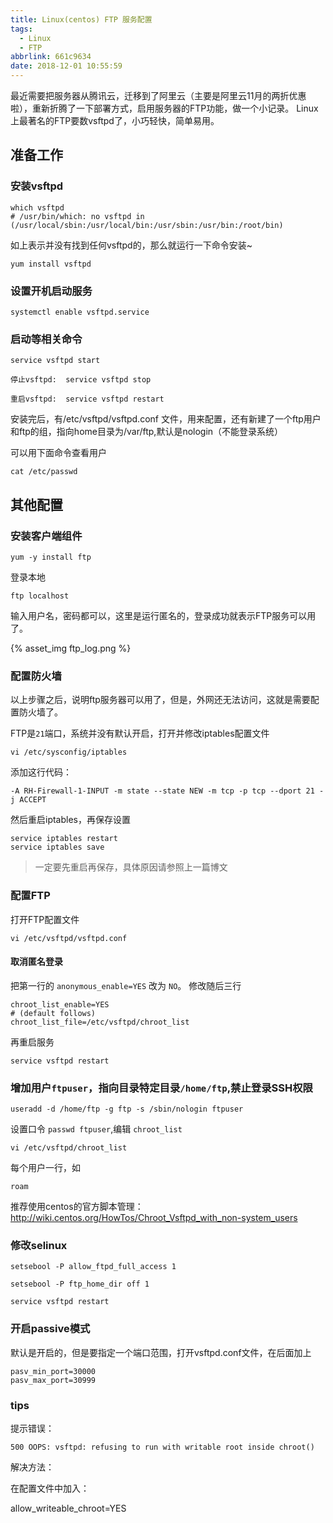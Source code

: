 ```yaml
---
title: Linux(centos) FTP 服务配置
tags:
  - Linux
  - FTP
abbrlink: 661c9634
date: 2018-12-01 10:55:59
---
```


最近需要把服务器从腾讯云，迁移到了阿里云（主要是阿里云11月的两折优惠啦），重新折腾了一下部署方式，启用服务器的FTP功能，做一个小记录。
Linux上最著名的FTP要数vsftpd了，小巧轻快，简单易用。

## 准备工作

### 安装vsftpd
```shell
which vsftpd
# /usr/bin/which: no vsftpd in (/usr/local/sbin:/usr/local/bin:/usr/sbin:/usr/bin:/root/bin)
```

如上表示并没有找到任何vsftpd的，那么就运行一下命令安装~

```shell
yum install vsftpd
```
<!-- more -->

### 设置开机启动服务

```shell
systemctl enable vsftpd.service
```

### 启动等相关命令

```shell
service vsftpd start

停止vsftpd:  service vsftpd stop

重启vsftpd:  service vsftpd restart
```

安装完后，有/etc/vsftpd/vsftpd.conf 文件，用来配置，还有新建了一个ftp用户和ftp的组，指向home目录为/var/ftp,默认是nologin（不能登录系统）

可以用下面命令查看用户

```
cat /etc/passwd
```

## 其他配置

### 安装客户端组件

```shell
yum -y install ftp
```

登录本地
```shell
ftp localhost
```
输入用户名，密码都可以，这里是运行匿名的，登录成功就表示FTP服务可以用了。

{% asset_img ftp_log.png %}

### 配置防火墙

以上步骤之后，说明ftp服务器可以用了，但是，外网还无法访问，这就是需要配置防火墙了。

FTP是`21`端口，系统并没有默认开启，打开并修改iptables配置文件

```
vi /etc/sysconfig/iptables
```

添加这行代码：
```
-A RH-Firewall-1-INPUT -m state --state NEW -m tcp -p tcp --dport 21 -j ACCEPT
```

然后重启iptables，再保存设置

```
service iptables restart
service iptables save
```
> 一定要先重启再保存，具体原因请参照上一篇博文

### 配置FTP

打开FTP配置文件
```
vi /etc/vsftpd/vsftpd.conf
```

#### 取消匿名登录 

把第一行的 `anonymous_enable=YES` 改为 `NO`。
修改随后三行

```
chroot_list_enable=YES
# (default follows)
chroot_list_file=/etc/vsftpd/chroot_list
```

再重启服务
```
service vsftpd restart
```

### 增加用户`ftpuser`，指向目录特定目录`/home/ftp`,禁止登录SSH权限

```
useradd -d /home/ftp -g ftp -s /sbin/nologin ftpuser
```

设置口令 `passwd ftpuser`,编辑 `chroot_list`

```
vi /etc/vsftpd/chroot_list
```

每个用户一行，如
```
roam
```

推荐使用centos的官方脚本管理： http://wiki.centos.org/HowTos/Chroot_Vsftpd_with_non-system_users

### 修改selinux

```
setsebool -P allow_ftpd_full_access 1   

setsebool -P ftp_home_dir off 1

service vsftpd restart
```

### 开启passive模式

默认是开启的，但是要指定一个端口范围，打开vsftpd.conf文件，在后面加上

```
pasv_min_port=30000   
pasv_max_port=30999 
```

### tips

提示错误： 

```
500 OOPS: vsftpd: refusing to run with writable root inside chroot()
```

解决方法： 

在配置文件中加入： 

allow_writeable_chroot=YES